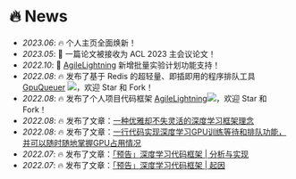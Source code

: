 # 🔥 News
- *2023.06*: 🔥 个人主页全面焕新！
- *2023.05*: 🎉 一篇论文被接收为 ACL 2023 主会议论文！
- *2022.10*: 🚀 [AgileLightning](https://github.com/deng1fan/GpuQueuer) 新增批量实验计划功能支持！
- *2022.08*: 🔥 发布了基于 Redis 的超轻量、即插即用的程序排队工具 [GpuQueuer](https://github.com/deng1fan/GpuQueuer) [![](https://img.shields.io/github/stars/deng1fan/GpuQueuer?style=social&label=Code+Stars)](https://github.com/deng1fan/GpuQueuer)，欢迎 Star 和 Fork！
- *2022.08*: 🔥 发布了个人项目代码框架 [AgileLightning](https://github.com/deng1fan/AgileLightning)[![](https://img.shields.io/github/stars/deng1fan/AgileLightning?style=social&label=Code+Stars)](https://github.com/deng1fan/AgileLightning)，欢迎 Star 和 Fork！
- *2022.08*: 🔥 发布了文章：[一种优雅却不失灵活的深度学习框架理念](https://zhuanlan.zhihu.com/p/552293287)
- *2022.08*: 🔥 发布了文章：[一行代码实现深度学习GPU训练等待和排队功能，并可以随时随地掌握GPU占用情况](https://zhuanlan.zhihu.com/p/552967858) 
- *2022.07*: 🔥 发布了文章：[「预告」深度学习代码框架 \| 分析与实现](https://zhuanlan.zhihu.com/p/541796102) 
- *2022.07*: 🔥 发布了文章：[「预告」深度学习代码框架 \| 起因](https://zhuanlan.zhihu.com/p/541626287) 